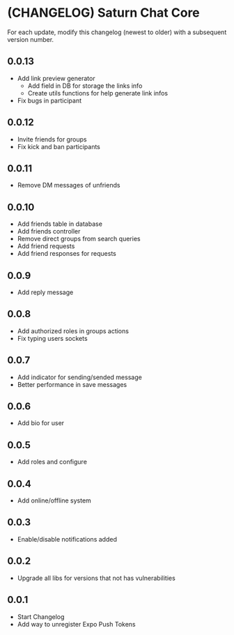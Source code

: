 # (CHANGELOG) Saturn Chat Core

For each update, modify this changelog (newest to older) with a subsequent version number.

## 0.0.13

- Add link preview generator
  - Add field in DB for storage the links info
  - Create utils functions for help generate link infos
- Fix bugs in participant

## 0.0.12

- Invite friends for groups
- Fix kick and ban participants

## 0.0.11

- Remove DM messages of unfriends

## 0.0.10

- Add friends table in database
- Add friends controller
- Remove direct groups from search queries
- Add friend requests
- Add friend responses for requests

## 0.0.9

- Add reply message

## 0.0.8

- Add authorized roles in groups actions
- Fix typing users sockets

## 0.0.7

- Add indicator for sending/sended message
- Better performance in save messages

## 0.0.6

- Add bio for user

## 0.0.5

- Add roles and configure

## 0.0.4

- Add online/offline system

## 0.0.3

- Enable/disable notifications added

## 0.0.2

- Upgrade all libs for versions that not has vulnerabilities

## 0.0.1

- Start Changelog
- Add way to unregister Expo Push Tokens
